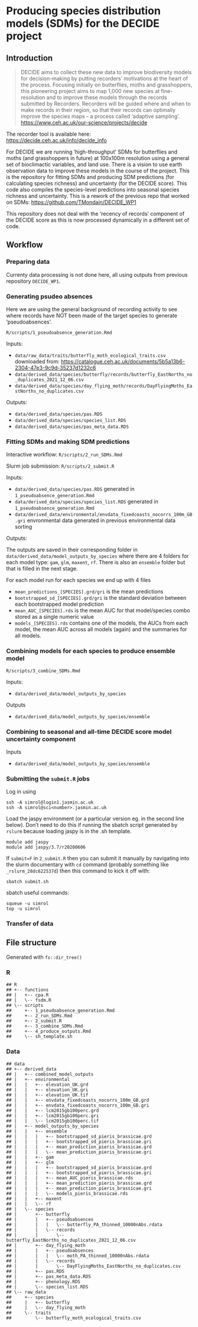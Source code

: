 
# Producing species distribution models (SDMs) for the DECIDE project

## Introduction

> DECIDE aims to collect these new data to improve biodiversity models
> for decision-making by putting recorders’ motivations at the heart of
> the process. Focusing initially on butterflies, moths and
> grasshoppers, this pioneering project aims to map 1,000 new species at
> fine-resolution and to improve these models through the records
> submitted by Recorders. Recorders will be guided where and when to
> make records in their region, so that their records can optimally
> improve the species maps - a process called ‘adaptive sampling’.
> <https://www.ceh.ac.uk/our-science/projects/decide>

The recorder tool is available here:
<https://decide.ceh.ac.uk/info/decide_info>

For DECIDE we are running ‘high-throughput’ SDMs for butterflies and
moths (and grasshoppers in future) at 100x100m resolution using a
general set of bioclimactic variables, and land use. There is a vision
to use earth observation data to improve these models in the course of
the project. This is the repository for fitting SDMs and producing SDM
predictions (for calculating species richness) and uncertainty (for the
DECIDE score). This code also compiles the species-level predictions
into seasonal species richness and uncertainty. This is a rework of the
previous repo that worked on SDMs:
<https://github.com/TMondain/DECIDE_WP1>

This repository does not deal with the ‘recency of records’ component of
the DECIDE score as this is now processed dynamically in a different set
of code.

## Workflow

### Preparing data

Currenty data processing is not done here, all using outputs from
previous repository `DECIDE_WP1`.

### Generating psudeo absences

Here we are using the general background of recording activity to see
where records have NOT been made of the target species to generate
‘pseudoabsences’.

`R/scripts/1_pseudoabsence_generation.Rmd`

Inputs:

-   `data/raw_data/traits/butterfly_moth_ecological_traits.csv`
    downloaded from:
    <https://catalogue.ceh.ac.uk/documents/5b5a13b6-2304-47e3-9c9d-35237d1232c6>
-   `data/derived_data/species/butterfly/records/butterfly_EastNorths_no_duplicates_2021_12_06.csv`
-   `data/derived_data/species/day_flying_moth/records/DayFlyingMoths_EastNorths_no_duplicates.csv`

Outputs:

-   `data/derived_data/species/pas.RDS`
-   `data/derived_data/species/species_list.RDS`
-   `data/derived_data/species/pas_meta_data.RDS`

### Fitting SDMs and making SDM predictions

Interactive workflow: `R/scripts/2_run_SDMs.Rmd`

Slurm job submission: `R/scripts/2_submit.R`

Inputs:

-   `data/derived_data/species/pas.RDS` generated in
    `1_pseudoabsence_generation.Rmd`
-   `data/derived_data/species/species_list.RDS` generated in
    `1_pseudoabsence_generation.Rmd`
-   `data/derived_data/environmental/envdata_fixedcoasts_nocorrs_100m_GB.gri`
    envronmental data generated in previous environmental data sorting

Outputs:

The outputs are saved in their corresponding folder in
`data/derived_data/model_outputs_by_species` where there are 4 folders
for each model type: `gam`, `glm`, `maxent`, `rf`. There is also an
`ensemble` folder but that is filled in the next stage.

For each model run for each species we end up with 4 files

-   `mean_predictions_[SPECIES].grd/gri` is the mean predictions
-   `bootstrapped_sd_[SPECIES].grd/gri` is the standard deviation
    between each bootstrapped model prediction
-   `mean_AUC_[SPECIES].rds` is the mean AUC for that model/species
    combo stored as a single numeric value
-   `models_[SPECIES].rds` contains one of the models, the AUCs from
    each model, the mean AUC across all models (again) and the summaries
    for all models.

### Combining models for each species to produce ensemble model

`R/scripts/3_combine_SDMs.Rmd`

Inputs:

-   `data/derived_data/model_outputs_by_species`

Outputs

-   `data/derived_data/model_outputs_by_species/ensemble`

### Combining to seasonal and all-time DECIDE score model uncertainty component

Inputs

-   `data/derived_data/model_outputs_by_species/ensemble`

### Submitting the `submit.R` jobs

Log in using

    ssh -A simrol@login1.jasmin.ac.uk
    ssh -A simrol@sci<number>.jasmin.ac.uk

Load the jaspy environment (or a particular version eg. in the second
line below). Don’t need to do this if running the sbatch script
generated by `rslurm` because loading jaspy is in the .sh template.

    module add jaspy
    module add jaspy/3.7/r20200606

If `submit=F` in `2_submit.R` then you can submit it manually by
navigating into the slurm documentary with `cd` command (probably
something like `_rslurm_28dc622537d`) then this command to kick it off
with:

    sbatch submit.sh

sbatch useful commands:

    squeue -u simrol
    top -u simrol

### Transfer of data

## File structure

Generated with `fs::dir_tree()`

### R

    ## R
    ## +-- functions
    ## |   +-- cpa.R
    ## |   \-- fsdm.R
    ## \-- scripts
    ##     +-- 1_pseudoabsence_generation.Rmd
    ##     +-- 2_run_SDMs.Rmd
    ##     +-- 2_submit.R
    ##     +-- 3_combine_SDMs.Rmd
    ##     +-- 4_produce_outputs.Rmd
    ##     \-- sh_template.sh

### Data

    ## data
    ## +-- derived_data
    ## |   +-- combined_model_outputs
    ## |   +-- environmental
    ## |   |   +-- elevation_UK.grd
    ## |   |   +-- elevation_UK.gri
    ## |   |   +-- elevation_UK.tif
    ## |   |   +-- envdata_fixedcoasts_nocorrs_100m_GB.grd
    ## |   |   +-- envdata_fixedcoasts_nocorrs_100m_GB.gri
    ## |   |   +-- lcm2015gb100perc.grd
    ## |   |   +-- lcm2015gb100perc.gri
    ## |   |   \-- lcm2015gb100perc.tif
    ## |   +-- model_outputs_by_species
    ## |   |   +-- ensemble
    ## |   |   |   +-- bootstrapped_sd_pieris_brassicae.grd
    ## |   |   |   +-- bootstrapped_sd_pieris_brassicae.gri
    ## |   |   |   +-- mean_prediction_pieris_brassicae.grd
    ## |   |   |   \-- mean_prediction_pieris_brassicae.gri
    ## |   |   +-- gam
    ## |   |   +-- glm
    ## |   |   |   +-- bootstrapped_sd_pieris_brassicae.grd
    ## |   |   |   +-- bootstrapped_sd_pieris_brassicae.gri
    ## |   |   |   +-- mean_AUC_pieris_brassicae.rds
    ## |   |   |   +-- mean_prediction_pieris_brassicae.grd
    ## |   |   |   +-- mean_prediction_pieris_brassicae.gri
    ## |   |   |   \-- models_pieris_brassicae.rds
    ## |   |   +-- maxent
    ## |   |   \-- rf
    ## |   \-- species
    ## |       +-- butterfly
    ## |       |   +-- pseudoabsences
    ## |       |   |   \-- butterfly_PA_thinned_10000nAbs.rdata
    ## |       |   \-- records
    ## |       |       \-- butterfly_EastNorths_no_duplicates_2021_12_06.csv
    ## |       +-- day_flying_moth
    ## |       |   +-- pseudoabsences
    ## |       |   |   \-- moth_PA_thinned_10000nAbs.rdata
    ## |       |   \-- records
    ## |       |       \-- DayFlyingMoths_EastNorths_no_duplicates.csv
    ## |       +-- pas.RDS
    ## |       +-- pas_meta_data.RDS
    ## |       +-- phenology.RDS
    ## |       \-- species_list.RDS
    ## \-- raw_data
    ##     +-- species
    ##     |   +-- butterfly
    ##     |   \-- day_flying_moth
    ##     \-- traits
    ##         \-- butterfly_moth_ecological_traits.csv
